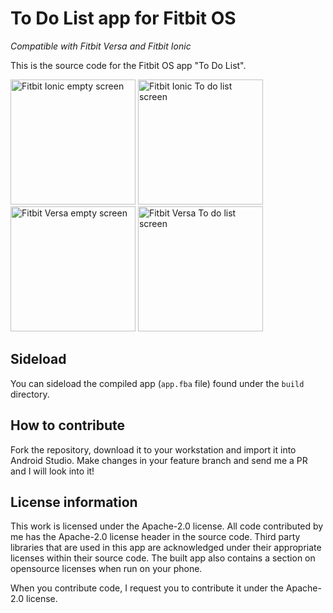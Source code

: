# To Do List app for Fitbit OS
*Compatible with Fitbit Versa and Fitbit Ionic*

This is the source code for the Fitbit OS app "To Do List".

<img src="https://raw.githubusercontent.com/abhijitvalluri/fitbit-todo-list/master/docs/ionic_empty.png" width=200 alt="Fitbit Ionic empty screen" title="Fitbit Ionic empty screen"> <img src="https://raw.githubusercontent.com/abhijitvalluri/fitbit-todo-list/master/docs/ionic_list.png" width=200 alt="Fitbit Ionic To do list screen" title="Fitbit Ionic To do list screen">
<br />
<img src="https://raw.githubusercontent.com/abhijitvalluri/fitbit-todo-list/master/docs/versa_empty.png" width=200 alt="Fitbit Versa empty screen" title="Fitbit Versa empty screen"> <img src="https://raw.githubusercontent.com/abhijitvalluri/fitbit-todo-list/master/docs/versa_list.png" width=200 alt="Fitbit Versa To do list screen" title="Fitbit Versa To do list screen">

## Sideload
You can sideload the compiled app (`app.fba` file) found under the `build` directory.

## How to contribute
Fork the repository, download it to your workstation and import it into Android Studio. Make changes in your feature branch and send me a PR and I will look into it!

## License information
This work is licensed under the Apache-2.0 license. All code contributed by me has the Apache-2.0 license header in the source code. Third party libraries that are used in this app are acknowledged under their appropriate licenses within their source code. The built app also contains a section on opensource licenses when run on your phone.

When you contribute code, I request you to contribute it under the Apache-2.0 license.